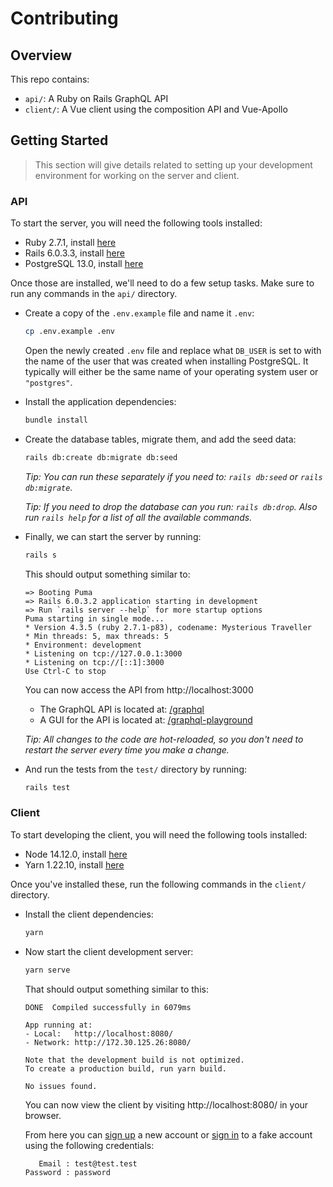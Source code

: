 # Contributing

## Overview

This repo contains:

- `api/`: A Ruby on Rails GraphQL API
- `client/`: A Vue client using the composition API and Vue-Apollo

## Getting Started

> This section will give details related to setting up your development environment for working on the server and client.

### API

To start the server, you will need the following tools installed:

- Ruby 2.7.1, install [here](https://www.ruby-lang.org/en/documentation/installation/)
- Rails 6.0.3.3, install [here](https://rubyonrails.org/)
- PostgreSQL 13.0, install [here](https://www.postgresql.org/download/)

Once those are installed, we'll need to do a few setup tasks. Make sure to run any commands in the `api/` directory.

- Create a copy of the `.env.example` file and name it `.env`:

  ```sh
  cp .env.example .env
  ```

  Open the newly created `.env` file and replace what `DB_USER` is set to with the name of the user that was created when installing PostgreSQL. It typically will either be the same name of your operating system user or `"postgres"`.

- Install the application dependencies:

  ```sh
  bundle install
  ```

- Create the database tables, migrate them, and add the seed data:

  ```sh
  rails db:create db:migrate db:seed
  ```

  _Tip: You can run these separately if you need to: `rails db:seed` or `rails db:migrate`._

  _Tip: If you need to drop the database can you run: `rails db:drop`. Also run `rails help` for a list of all the available commands._

- Finally, we can start the server by running:

  ```sh
  rails s
  ```

  This should output something similar to:

  ```
  => Booting Puma
  => Rails 6.0.3.2 application starting in development
  => Run `rails server --help` for more startup options
  Puma starting in single mode...
  * Version 4.3.5 (ruby 2.7.1-p83), codename: Mysterious Traveller
  * Min threads: 5, max threads: 5
  * Environment: development
  * Listening on tcp://127.0.0.1:3000
  * Listening on tcp://[::1]:3000
  Use Ctrl-C to stop
  ```

  You can now access the API from http://localhost:3000

  - The GraphQL API is located at: [/graphql](http://localhost:3000/graphql)
  - A GUI for the API is located at: [/graphql-playground](http://localhost:3000/graphql-playground)

  _Tip: All changes to the code are hot-reloaded, so you don't need to restart the server every time you make a change._

- And run the tests from the `test/` directory by running:

  ```sh
  rails test
  ```

### Client

To start developing the client, you will need the following tools installed:

- Node 14.12.0, install [here](https://nodejs.org/en/download/)
- Yarn 1.22.10, install [here](https://yarnpkg.com/)

Once you've installed these, run the following commands in the `client/` directory.

- Install the client dependencies:

  ```sh
  yarn
  ```

- Now start the client development server:

  ```sh
  yarn serve
  ```

  That should output something similar to this:

  ```
  DONE  Compiled successfully in 6079ms

  App running at:
  - Local:   http://localhost:8080/
  - Network: http://172.30.125.26:8080/

  Note that the development build is not optimized.
  To create a production build, run yarn build.

  No issues found.
  ```

  You can now view the client by visiting http://localhost:8080/ in your browser.

  From here you can [sign up](http://localhost:8080/signup) a new account or [sign in](http://localhost:8080/signin) to a fake account using the following credentials:

  ```
     Email : test@test.test
  Password : password
  ```

